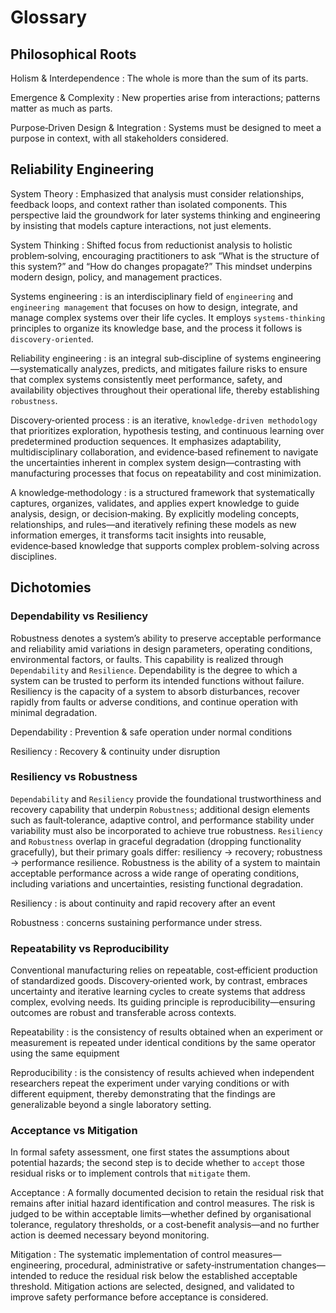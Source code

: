 # Glossary

## Philosophical Roots

Holism & Interdependence
: The whole is more than the sum of its parts.

Emergence & Complexity
: New properties arise from interactions; patterns matter as much as parts.

Purpose‑Driven Design & Integration
: Systems must be designed to meet a purpose in context, with all stakeholders considered.

## Reliability Engineering

System Theory
: Emphasized that analysis must consider relationships, feedback loops, and context rather than isolated components. This perspective laid the groundwork for later systems thinking and engineering by insisting that models capture interactions, not just elements.

System Thinking
: Shifted focus from reductionist analysis to holistic problem‑solving, encouraging practitioners to ask “What is the structure of this system?” and “How do changes propagate?” This mindset underpins modern design, policy, and management practices.

Systems engineering
: is an interdisciplinary field of `engineering` and `engineering management` that focuses on how to design, integrate, and manage complex systems over their life cycles. It employs `systems‑thinking` principles to organize its knowledge base, and the process it follows is `discovery‑oriented`.

Reliability engineering
: is an integral sub‑discipline of systems engineering—systematically analyzes, predicts, and mitigates failure risks to ensure that complex systems consistently meet performance, safety, and availability objectives throughout their operational life, thereby establishing `robustness`.

Discovery‑oriented process
: is an iterative, `knowledge‑driven methodology` that prioritizes exploration, hypothesis testing, and continuous learning over predetermined production sequences. It emphasizes adaptability, multidisciplinary collaboration, and evidence‑based refinement to navigate the uncertainties inherent in complex system design—contrasting with manufacturing processes that focus on repeatability and cost minimization.

A knowledge‑methodology
: is a structured framework that systematically captures, organizes, validates, and applies expert knowledge to guide analysis, design, or decision‑making. By explicitly modeling concepts, relationships, and rules—and iteratively refining these models as new information emerges, it transforms tacit insights into reusable, evidence‑based knowledge that supports complex problem-solving across disciplines.

## Dichotomies

### Dependability vs Resiliency

Robustness denotes a system’s ability to preserve acceptable performance and reliability amid variations in design parameters, operating conditions, environmental factors, or faults. This capability is realized through `Dependability` and `Resilience`. Dependability is the degree to which a system can be trusted to perform its intended functions without failure. Resiliency is the capacity of a system to absorb disturbances, recover rapidly from faults or adverse conditions, and continue operation with minimal degradation.

Dependability
: Prevention & safe operation under normal conditions

Resiliency
: Recovery & continuity under disruption

### Resiliency vs Robustness

`Dependability` and `Resiliency` provide the foundational trustworthiness and recovery capability that underpin `Robustness`; additional design elements such as fault‑tolerance, adaptive control, and performance stability under variability must also be incorporated to achieve true robustness. `Resiliency` and `Robustness` overlap in graceful degradation (dropping functionality gracefully), but their primary goals differ: resiliency → recovery; robustness → performance resilience. Robustness is the ability of a system to maintain acceptable performance across a wide range of operating conditions, including variations and uncertainties, resisting functional degradation.

Resiliency
: is about continuity and rapid recovery after an event

Robustness
: concerns sustaining performance under stress.

### Repeatability vs Reproducibility

Conventional manufacturing relies on repeatable, cost‑efficient production of standardized goods. Discovery‑oriented work, by contrast, embraces uncertainty and iterative learning cycles to create systems that address complex, evolving needs. Its guiding principle is reproducibility—ensuring outcomes are robust and transferable across contexts.

Repeatability
: is the consistency of results obtained when an experiment or measurement is repeated under identical conditions by the same operator using the same equipment

Reproducibility
: is the consistency of results achieved when independent researchers repeat the experiment under varying conditions or with different equipment, thereby demonstrating that the findings are generalizable beyond a single laboratory setting.


### Acceptance vs Mitigation

In formal safety assessment, one first states the assumptions about potential hazards; the second step is to decide whether to `accept` those residual risks or to implement controls that `mitigate` them.

Acceptance
: A formally documented decision to retain the residual risk that remains after initial hazard identification and control measures. The risk is judged to be within acceptable limits—whether defined by organisational tolerance, regulatory thresholds, or a cost‑benefit analysis—and no further action is deemed necessary beyond monitoring.

Mitigation
: The systematic implementation of control measures—engineering, procedural, administrative or safety‑instrumentation changes—intended to reduce the residual risk below the established acceptable threshold. Mitigation actions are selected, designed, and validated to improve safety performance before acceptance is considered.

